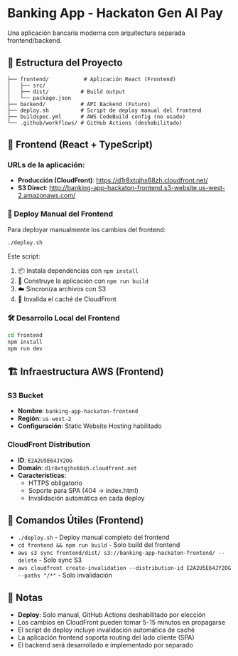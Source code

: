 # Banking App - Hackaton Gen AI Pay

Una aplicación bancaria moderna con arquitectura separada frontend/backend.

## 📁 Estructura del Proyecto

```
├── frontend/           # Aplicación React (Frontend)
│   ├── src/
│   ├── dist/          # Build output
│   └── package.json
├── backend/           # API Backend (Futuro)
├── deploy.sh          # Script de deploy manual del frontend
├── buildspec.yml      # AWS CodeBuild config (no usado)
└── .github/workflows/ # GitHub Actions (deshabilitado)
```

## 🎯 Frontend (React + TypeScript)

### URLs de la aplicación:
- **Producción (CloudFront)**: https://d1r8xtqjhx68zh.cloudfront.net/
- **S3 Direct**: http://banking-app-hackaton-frontend.s3-website.us-west-2.amazonaws.com/

### 🚀 Deploy Manual del Frontend

Para deployar manualmente los cambios del frontend:

```bash
./deploy.sh
```

Este script:
1. 📦 Instala dependencias con `npm install`
2. 🔨 Construye la aplicación con `npm run build`
3. ☁️ Sincroniza archivos con S3
4. 🔄 Invalida el caché de CloudFront

### 🛠️ Desarrollo Local del Frontend

```bash
cd frontend
npm install
npm run dev
```

## 🏗️ Infraestructura AWS (Frontend)

### S3 Bucket
- **Nombre**: `banking-app-hackaton-frontend`
- **Región**: `us-west-2`
- **Configuración**: Static Website Hosting habilitado

### CloudFront Distribution
- **ID**: `E2A2U5E64JY2OG`
- **Domain**: `d1r8xtqjhx68zh.cloudfront.net`
- **Características**:
  - HTTPS obligatorio
  - Soporte para SPA (404 → index.html)
  - Invalidación automática en cada deploy

## 🔧 Comandos Útiles (Frontend)

- `./deploy.sh` - Deploy manual completo del frontend
- `cd frontend && npm run build` - Solo build del frontend
- `aws s3 sync frontend/dist/ s3://banking-app-hackaton-frontend/ --delete` - Solo sync S3
- `aws cloudfront create-invalidation --distribution-id E2A2U5E64JY2OG --paths "/*"` - Solo invalidación

## 📝 Notas

- **Deploy**: Solo manual, GitHub Actions deshabilitado por elección
- Los cambios en CloudFront pueden tomar 5-15 minutos en propagarse
- El script de deploy incluye invalidación automática de caché
- La aplicación frontend soporta routing del lado cliente (SPA)
- El backend será desarrollado e implementado por separado
